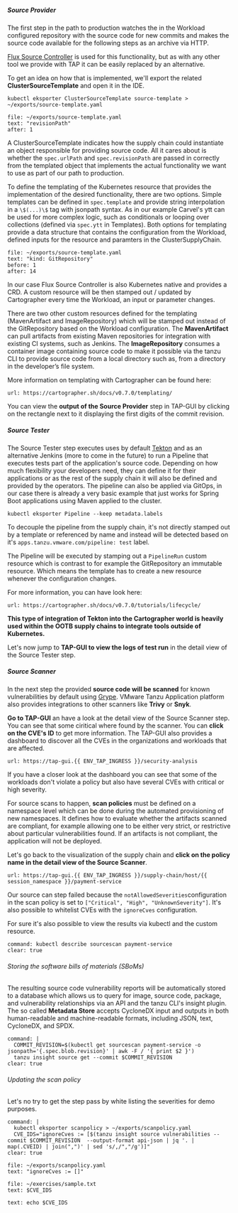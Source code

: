 
##### Source Provider

The first step in the path to production watches the in the Workload configured repository with the source code for new commits and makes the source code available for the following steps as an archive via HTTP. 

[Flux Source Controller](https://fluxcd.io/flux/components/source/) is used for this functionality, but as with any other tool we provide with TAP it can be easily replaced by an alternative.

To get an idea on how that is implemented, we'll export the related **ClusterSourceTemplate** and open it in the IDE.
```execute
kubectl eksporter ClusterSourceTemplate source-template > ~/exports/source-template.yaml
```
```editor:select-matching-text
file: ~/exports/source-template.yaml
text: "revisionPath"
after: 1
```
A ClusterSourceTemplate indicates how the supply chain could instantiate an object responsible for providing source code. All it cares about is whether the `spec.urlPath` and `spec.revisionPath` are passed in correctly from the templated object that implements the actual functionality we want to use as part of our path to production.

To define the templating of the Kubernetes resource that provides the implementation of the desired functionality, there are two options. Simple templates can be defined in `spec.template` and provide string interpolation in a `\$(...)\$` tag with jsonpath syntax.
As in our example Carvel's ytt can be used for more complex logic, such as conditionals or looping over collections (defined via `spec.ytt` in Templates).
Both options for templating provide a data structure that contains the configuration from the Workload, defined inputs for the resource and paramters in the ClusterSupplyChain.

```editor:select-matching-text
file: ~/exports/source-template.yaml
text: "kind: GitRepository"
before: 1
after: 14
```

In our case Flux Source Controller is also Kubernetes native and provides a CRD. A custom resource will be then stamped out / updated by Cartographer every time the Workload, an input or parameter changes.

There are two other custom resources defined for the templating (MavenArtifact and ImageRepository) which will be stamped out instead of the GitRepository based on the Workload configuration. 
The **MavenArtifact** can pull artifacts from existing Maven repositories for integration with existing CI systems, such as Jenkins. The **ImageRepository** consumes a container image containing source code to make it possible via the tanzu CLI to provide source code from a local directory such as, from a directory in the developer’s file system.

More information on templating with Cartographer can be found here:
```dashboard:open-url
url: https://cartographer.sh/docs/v0.7.0/templating/
```

You can view the **output of the Source Provider** step in TAP-GUI by clicking on the rectangle next to it displaying the first digits of the commit revision.

##### Source Tester
 
The Source Tester step executes uses by default [Tekton](https://tekton.dev) and as an alternative Jenkins (more to come in the future) to run a Pipeline that executes tests part of the application's source code. 
Depending on how much flexibility your developers need, they can define it for their applications or as the rest of the supply chain it will also be defined and provided by the operators. The pipeline can also be applied via GitOps, in our case there is already a very basic example that just works for Spring Boot applications using Maven applied to the cluster.
```execute
kubectl eksporter Pipeline --keep metadata.labels
```

To decouple the pipeline from the supply chain, it's not directly stamped out by a template or referenced by name and instead will be detected based on it's `apps.tanzu.vmware.com/pipeline: test` label.

The Pipeline will be executed by stamping out a `PipelineRun` custom resource which is contrast to for example the GitRepository an immutable resource. Which means the template has to create a new resource whenever the configuration changes.

For more information, you can have look here:
```dashboard:open-url
url: https://cartographer.sh/docs/v0.7.0/tutorials/lifecycle/
```

**This type of integration of Tekton into the Cartographer world is heavily used within the OOTB supply chains to integrate tools outside of Kubernetes.**

Let's now jump to **TAP-GUI to view the logs of test run** in the detail view of the Source Tester step.

##### Source Scanner

In the next step the provided **source code will be scanned** for known vulnerabilities by default using [Grype](https://github.com/anchore/grype). VMware Tanzu Application platform also provides integrations to other scanners like **Trivy** or **Snyk**.

**Go to TAP-GUI** an have a look at the detail view of the Source Scanner step. You can see that some ciritical where found by the scanner. 
You can **click on the CVE's ID** to get more information.
The TAP-GUI also provides a dashboard to discover all the CVEs in the organizations and workloads that are affected.
```dashboard:open-url
url: https://tap-gui.{{ ENV_TAP_INGRESS }}/security-analysis
```
If you have a closer look at the dashboard you can see that some of the workloads don't violate a policy but also have several CVEs with critical or high severity.

For source scans to happen, **scan policies** must be defined on a namespace level which can be done during the automated provisioning of new namespaces. It defines how to evaluate whether the artifacts scanned are compliant, for example allowing one to be either very strict, or restrictive about particular vulnerabilities found. 
If an artifacts is not compliant, the application will not be deployed.

Let's go back to the visualization of the supply chain and **click on the policy name in the detail view of the Source Scanner**.
```dashboard:open-url
url: https://tap-gui.{{ ENV_TAP_INGRESS }}/supply-chain/host/{{ session_namespace }}/payment-service
```

Our source can step failed because the `notAllowedSeverities`configuration in the scan policy is set to  `["Critical", "High", "UnknownSeverity"]`. It's also possible to whitelist CVEs with the `ignoreCves` configuration.

For sure it's also possible to view the results via kubectl and the custom resource.
```terminal:execute
command: kubectl describe sourcescan payment-service
clear: true
```

###### Storing the software bills of materials (SBoMs)
The resulting source code vulnerability reports will be automatically stored to a database which allows us to query for image, source code, package, and vulnerability relationships via an API and the tanzu CLI's insight plugin. The so called **Metadata Store** accepts CycloneDX input and outputs in both human-readable and machine-readable formats, including JSON, text, CycloneDX, and SPDX.

```terminal:execute
command: |
  COMMIT_REVISION=$(kubectl get sourcescan payment-service -o jsonpath='{.spec.blob.revision}' | awk -F / '{ print $2 }')
  tanzu insight source get --commit $COMMIT_REVISION
clear: true
```

###### Updating the scan policy
Let's no try to get the step pass by white listing the severities for demo purposes.

```terminal:execute
command: |
  kubectl eksporter scanpolicy > ~/exports/scanpolicy.yaml
  CVE_IDS="ignoreCves := [$(tanzu insight source vulnerabilities --commit $COMMIT_REVISION  --output-format api-json | jq '. | map(.CVEID) | join(",")' | sed 's/,/","/g')]"
clear: true
```

```editor:select-matching-text
file: ~/exports/scanpolicy.yaml
text: "ignoreCves := []"
```

```editor:replace-text-selection
file: ~/exercises/sample.txt
text: $CVE_IDS
```
```workshop:copy
text: echo $CVE_IDS
```
